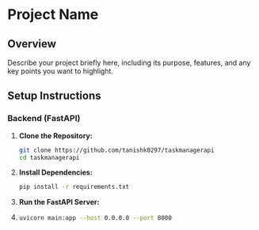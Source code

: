 # Project Name

## Overview

Describe your project briefly here, including its purpose, features, and any key points you want to highlight.

## Setup Instructions

### Backend (FastAPI)

1. **Clone the Repository:**

   ```bash
   git clone https://github.com/tanishk0297/taskmanagerapi
   cd taskmanagerapi

2. **Install Dependencies:**

   ```bash
   pip install -r requirements.txt
   
2. **Run the FastAPI Server:**

3. ```bash
   uvicorn main:app --host 0.0.0.0 --port 8000

